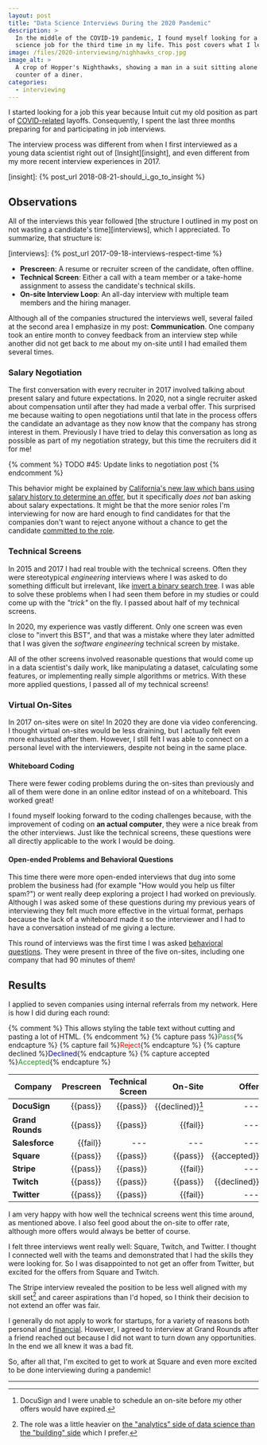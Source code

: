 ```yaml
---
layout: post
title: "Data Science Interviews During the 2020 Pandemic"
description: >
  In the middle of the COVID-19 pandemic, I found myself looking for a data
  science job for the third time in my life. This post covers what I learned.
image: /files/2020-interviewing/nighhawks_crop.jpg
image_alt: >
  A crop of Hopper's Nighthawks, showing a man in a suit sitting alone at the
  counter of a diner.
categories:
  - interviewing
---
```


I started looking for a job this year because Intuit cut my old position as
part of [COVID-related][covid] layoffs. Consequently, I spent the last three
months preparing for and participating in job interviews.

[covid]: https://en.wikipedia.org/wiki/COVID-19_pandemic

The interview process was different from when I first interviewed as a young
data scientist right out of [Insight][insight], and even different from my
more recent interview experiences in 2017.

[insight]: {% post_url 2018-08-21-should_i_go_to_insight %}

## Observations

All of the interviews this year followed [the structure I outlined in my post
on not wasting a candidate's time][interviews], which I appreciated. To summarize, 
that structure is:

[interviews]: {% post_url 2017-09-18-interviews-respect-time %}

- **Prescreen**: A resume or recruiter screen of the candidate, often offline.
- **Technical Screen**: Either a call with a team member or a take-home 
  assignment to assess the candidate's technical skills.
- **On-site Interview Loop**: An all-day interview with multiple team members
  and the hiring manager.

Although all of the companies structured the interviews well, several failed
at the second area I emphasize in my post: **Communication**. One company took
an entire month to convey feedback from an interview step while another did
not get back to me about my on-site until I had emailed them several times.

### Salary Negotiation

The first conversation with every recruiter in 2017 involved talking about
present salary and future expectations. In 2020, not a single recruiter asked
about compensation until after they had made a verbal offer. This surprised me
because waiting to open negotiations until that late in the process offers the
candidate an advantage as they now know that the company has strong interest
in them. Previously I have tried to delay this conversation as long as
possible as part of my negotiation strategy, but this time the recruiters did
it for me!

{% comment %} TODO #45: Update links to negotiation post {% endcomment %}

This behavior might be explained by [California's new law which bans using
salary history to determine an offer][salary_law], but it specifically _does
not_ ban asking about salary expectations. It might be that the more senior
roles I'm interviewing for now are hard enough to find candidates for that the
companies don't want to reject anyone without a chance to get the candidate
[committed to the role][loss].

[salary_law]: https://leginfo.legislature.ca.gov/faces/codes_displaySection.xhtml?sectionNum=432.3&lawCode=LAB
[loss]: https://en.wikipedia.org/wiki/Loss_aversion

### Technical Screens

In 2015 and 2017 I had real trouble with the technical screens. Often they
were stereotypical _engineering_ interviews where I was asked to do something
difficult but irrelevant, like [invert a binary search tree][tweet]. I was
able to solve these problems when I had seen them before in my studies or
could come up with the _"trick"_ on the fly. I passed about half of my
technical screens.

[tweet]: https://twitter.com/mxcl/status/608682016205344768

In 2020, my experience was vastly different. Only one screen was even close to
"invert this BST", and that was a mistake where they later admitted that I was
given the _software engineering_ technical screen by mistake.

All of the other screens involved reasonable questions that would come up in a
data scientist's daily work, like manipulating a dataset, calculating some
features, or implementing really simple algorithms or metrics. With these more
applied questions, I passed all of my technical screens!

### Virtual On-Sites

In 2017 on-sites were on site! In 2020 they are done via video conferencing. I
thought virtual on-sites would be less draining, but I actually felt even more
exhausted after them. However,  I still felt I was able to connect on a
personal level with the interviewers, despite not being in the same place.

#### Whiteboard Coding

There were fewer coding problems during the on-sites than previously and all
of them were done in an online editor instead of on a whiteboard. This worked
great!

I found myself looking forward to the coding challenges because, with the
improvement of coding on **an actual computer**, they were a nice break from
the other interviews. Just like the technical screens, these questions were
all directly applicable to the work I would be doing.

#### Open-ended Problems and Behavioral Questions

This time there were more open-ended interviews that dug into some problem the
business had (for example "How would you help us filter spam?") or went really
deep exploring a project I had worked on previously. Although I was asked some
of these questions during my previous years of interviewing they felt much
more effective in the virtual format, perhaps because the lack of a whiteboard
made it so the interviewer and I had to have a conversation instead of me
giving a lecture.

This round of interviews was the first time I was asked [behavioral
questions][behave]. They were present in three of the five on-sites, including
one company that had 90 minutes of them!

[behave]: https://en.wikipedia.org/wiki/Job_interview#Behavioral_interview_questions

## Results

I applied to seven companies using internal referrals from my network. Here is
how I did during each round:

{% comment %} This allows styling the table text without cutting and pasting a
lot of HTML. {% endcomment %}
{% capture pass %}<span style="color:ForestGreen">Pass</span>{% endcapture %}
{% capture fail %}<span style="color:Red">Reject</span>{% endcapture %}
{% capture declined %}<span style="color:DarkBlue">Declined</span>{% endcapture %}
{% capture accepted %}<span style="color:ForestGreen">Accepted</span>{% endcapture %}

| **Company**      | Prescreen | Technical Screen |                 On-Site |        Offer |
|------------------|----------:|-----------------:|------------------------:|-------------:|
| **DocuSign**     |  {{pass}} |         {{pass}} | {{declined}}[^docusign] |          --- |
| **Grand Rounds** |  {{pass}} |         {{pass}} |                {{fail}} |          --- |
| **Salesforce**   |  {{fail}} |              --- |                     --- |          --- |
| **Square**       |  {{pass}} |         {{pass}} |                {{pass}} | {{accepted}} |
| **Stripe**       |  {{pass}} |         {{pass}} |                {{fail}} |          --- |
| **Twitch**       |  {{pass}} |         {{pass}} |                {{pass}} | {{declined}} |
| **Twitter**      |  {{pass}} |         {{pass}} |                {{fail}} |          --- |

I am very happy with how well the technical screens went this time around, as
mentioned above. I also feel good about the on-site to offer rate, although
more offers would always be better of course.

I felt three interviews went really well: Square, Twitch, and Twitter. I
thought I connected well with the teams and demonstrated that I had the skills
they were looking for. So I was disappointed to not get an offer from Twitter,
but excited for the offers from Square and Twitch.

The Stripe interview revealed the position to be less well aligned with my
skill set[^ab] and career aspirations than I'd hoped, so I think their
decision to not extend an offer was fair.

I generally do not apply to work for startups, for a variety of reasons both
personal and [financial][sense]. However, I agreed to interview at Grand
Rounds after a friend reached out because I did not want to turn down any
opportunities. In the end we all knew it was a bad fit.

[sense]: https://zainamro.com/notes/working-for-a-startup-makes-less-sense

So, after all that, I'm excited to get to work at Square and even more excited
to be done interviewing during a pandemic!

---

[^docusign]: DocuSign and I were unable to schedule an on-site before my other offers would have expired.
[^ab]: The role was a little heavier on [the "analytics" side of data science than the "building" side][ab] which I prefer.

[ab]: https://www.dezyre.com/article/type-a-data-scientist-vs-type-b-data-scientist/194
